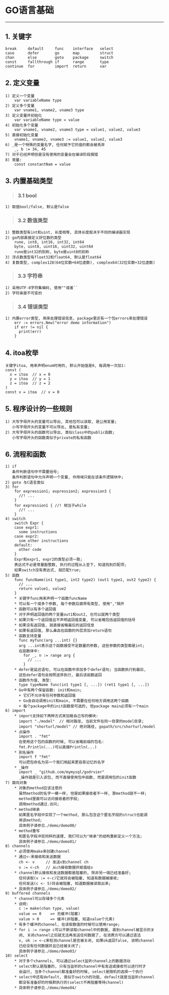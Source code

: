# **GO语言基础** #
***

## **1. 关键字** ##
    break     default     func    interface   select
    case      defer       go      map         struct 
    chan      else        goto    package     switch
    const     fallthrough if      range       type
    continue  for         import  return      var



## **2. 定义变量** ##
    1) 定义一个变量
        var variableName type 
    2) 定义多个变量
        var vname1, vname2, vname3 type
    3) 定义变量并初始化
        var variableName type = value 
    4) 初始化多个变量
        var vname1, vname2, vname3 type = value1, value2, value3
    5) 直接初始化变量
        vname1, vname2, vname3 := value1, value2, value3 
    6) _是一个特殊的变量名字, 任何赋予它的值的都会被丢弃
        _, b := 34, 45
    7) 对于已经声明但是没有使用的变量会在编译阶段报错
    8) 常量:
        const constantNam = value 




## **3. 内置基础类型** ##
> ### **3.1 bool** ###
    1) 取值bool/false, 默认是false 
> ### **3.2 数值类型** ###
    1) 整数类型有int和uint, 长度相等, 具体长度取决于不同的编译器实现 
    2) go内部直接定义好位数的类型
        rune, int8, int16, int32, int64 
        byte, uint8, uint16, uint32, uint64 
        rune是int32的别称, byte是uint8的别称
    3) 浮点数类型有float32和float64, 默认是float64
    4) 复数类型, complex128(64位实数+64位虚数), complex64(32位实数+32位虚数)
> ### **3.3 字符串** ###
    1) 采用UTF-8字符集编码, 使用""或者``
    2) 字符串是不可变的
> ### **3.4 错误类型** ###
    1) 内置error类型, 用来处理错误信息, package里还有一个包errors来处理错误
        err := errors.New("error demo information")
        if err != nil {
          print(err)
        }



## **4. itoa枚举** ##
    关键字itoa, 用来声明enum时用的, 默认开始值是0, 每调用一次加1:
    const (
      x = itoa  // x = 0
      y = itoa  // y = 1
      z = itoa  // z = 2
    ) 
    const v = itoa  // v = 0


## **5. 程序设计的一些规则** ##
    1) 大写字母开头的变量可以导出, 其他包可以读取, 是公用变量; 
       小写字母开头的变量不可以导出, 是私有变量;
    2) 大写字母开头的函数可以导出, 类似class中的public函数; 
       小写字母开头的函数类似于private的私有函数



## **6. 流程和函数** ##
    1) if
       条件判断语句中不需要括号;
       条件判断语句中允许声明一个变量, 作用域只能在该条件逻辑块中;
    2) goto 与C语言类似 
    3) for 
        for expression1; expression2; expression3 {
          //! ... 
        }
        for expression1 { //! 相当于while 
          //! ...
        }
    4) switch 
        switch Expr {
        case expr1:
          some instructions
        case expr2:
          som other instructions 
        default:
          other code
        }
        Expr和expr1, expr2的类型必须一致;
        表达式不必是常量豁整数, 执行的过程从上至下, 知道找到匹配项;
        如果switch没有表达式, 就匹配true;
    5) 函数
        func funcName(in1 type1, int2 type2) (out1 type1, out2 type2) {
          // ...
          return value1, value2
        }
        * 关键字func用来声明一个函数funcName
        * 可以有一个或多个参数, 每个参数后面带有类型, 使用","隔开
        * 函数可以有多个返回值
        * 对于声明返回值的两个变量out1和out2, 也可以就两个类型
        * 如果只有一个返回值且不声明返回值变量, 可以省略包括返回值的括号
        * 如果没有返回值, 就直接省略最后的返回信息
        * 如果有返回值, 那么鼻血在函数的外层添加return语句
        * 函数支持变量
          func myfunc(arg ...int) {}
          arg ...int表示这个函数接受不定数量的参数, 这些参数的类型都是int;
          在函数体中:
            for _, n := range arg {
              // ...
            }
        * defer是延迟语句, 可以在函数中添加多个defer语句; 当函数执行到最后,
          这些defer语句会按照逆序执行, 最后该函数返回
        * 函数作为值, 类型:
          type typeName func(in1 type1 [, ...]) (ret1 type1 [, ...])
        * Go中有两个保留函数: init和main; 
          + 它们不允许有任何参数和返回值
          + Go会自动调用init和main, 不需要在任何地方调用这两个函数
          + 每个package中的init函数是可选的, 但package main必须有一个main 
    6) import
        * import支持如下两种方式来加载自己写的模块:
          import "./model"  // 相对路径, 当前文件在同一目录的model目录;
          import "shorturl/model" // 绝对路径, gopath/src/shorturl/model
        * 点操作
          import . "fmt"
          在使用这个包的函数的时候, 可以省略前缀的包名:
          fmt.Println(...)可以直接Println(...)
        * 别名操作
          import f "fmt"
          可以把包命名为另一个我们用起来更容易记忆的名字
        * _操作
          import _ "github.com/mymysql/godrvier"
          _操作就是引入该包, 而不直接使用包中函数, 而是调用包的init函数 
    7) 面向对象
        * 对象的method应该注意的
          虽然method的名字一模一样, 但是如果接收者不一样, 那method就不一样;
          method里面可以访问接收者的字段;
          调用method通过.访问;
        * method继承
          如果匿名字段中实现了一个method, 那么包含这个匿名字段的struct也能调
          用该method;
          具体例子请参见./demo/demo00/
        * method重写
          和匿名字段冲突同样的道理, 我们可以为"继承"的结构重新定义一个方法;
          具体例子请参见./demo/demo01/
    8) channels
        * 必须使用make来创建channel
        * 通过<-来接收和发送数据
          ch <- v     // 发送v到channel ch 
          v := <-ch   // 从ch接收数据并赋值给v 
        * channel默认接收和发送数据都是阻塞的, 除非另一端已经准备好;
          任何读取(v := <-c)它就将会被阻塞, 知道有数据被接收; 
          任何发送(c <- 5)将会被阻塞, 知道数据被读取出来;
        * 具体例子请参见./demo/demo02/
    9) buffered channels
        * channel可以存储多个元素
        * 说明:
          c := make(chan type, value)
          value == 0    => 无缓冲(阻塞)
          value > 0     => 缓冲(非阻塞, 知道value个元素)
        * 有多个缓冲的channel, 在读取数值的时候可以使用range;
        * for i := range c可以不断读取channel中的数据, 直到channel被显示的关
          闭, 关闭channel之后就无法再发送任何数据了, 在消费方可以通过语法
          v, ok := <-c来检测channel是否被关闭, 如果ok返回false, 说明channel 
          已经没有任何数据并且已经被关闭了;
          具体例子请参见./demo/demo03/
    10) select
        * 对于多个channels, 可以通过select监听channel上的数据流动
        * select默认是阻塞的, 只有当监听的channel中有发送或接收可以进行时才
          会运行, 当多个channel都准备好的时候, select是随机的选择一个执行
        * select中还有default, 类似于switch的功能, default就是当监听channel
          都没有准备好的时候默执行的(select不再阻塞等待channel)
        * 具体例子请参见./demo/demo04/
